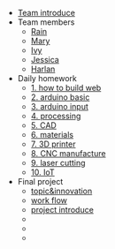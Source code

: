 -  [Team introduce](Team-introduce/Team-introduce.md)
- Team members
  - [Rain](Teammembers/Rain.md)
  - [Mary](Teammembers/Mary.md)
  - [Ivy](Teammembers/Ivy.md)
  - [Jessica](Teammembers/Jessica.md)
  - [Harlan](Teammembers/Harlan.md)
- Daily homework
  - [1. how to build web](homework/how-to-build-web.md)
  - [2. arduino basic](homework/arduino-basic.md)
  - [3. arduino input](homework/arduino-input.md)
  - [4. processing](homework/processing.md)
  - [5. CAD](homework/cad.md)
  - [6. materials](homework/materials.md) 
  - [7. 3D printer](homework/3d-print.md) 
  - [8. CNC manufacture](homework/cnc.md) 
  - [9. laser cutting](homework/laser-cutting.md)  
  - [10. IoT](homework/IoT.md)   
- Final project
  - [topic&innovation](final-project/topic-and-innovation.md)
  - [work flow](final-project/workflow.md)
  - [project introduce](final-project/project-introduce.md)
  -  
  - 
  - 